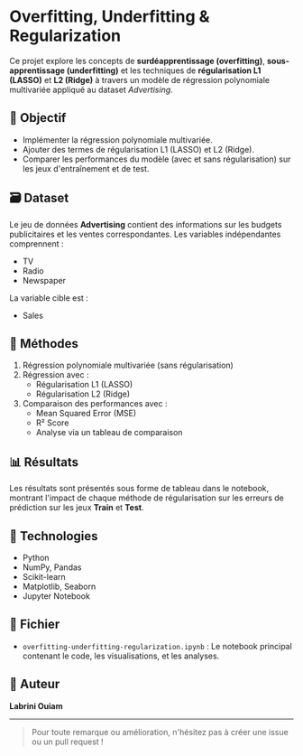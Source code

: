 # Overfitting, Underfitting & Regularization

Ce projet explore les concepts de **surdéapprentissage (overfitting)**, **sous-apprentissage (underfitting)** et les techniques de **régularisation L1 (LASSO)** et **L2 (Ridge)** à travers un modèle de régression polynomiale multivariée appliqué au dataset *Advertising*.

## 📌 Objectif

- Implémenter la régression polynomiale multivariée.
- Ajouter des termes de régularisation L1 (LASSO) et L2 (Ridge).
- Comparer les performances du modèle (avec et sans régularisation) sur les jeux d'entraînement et de test.

## 🗃️ Dataset

Le jeu de données **Advertising** contient des informations sur les budgets publicitaires et les ventes correspondantes. Les variables indépendantes comprennent :
- TV
- Radio
- Newspaper

La variable cible est :
- Sales

## 🧠 Méthodes

1. Régression polynomiale multivariée (sans régularisation)
2. Régression avec :
   - Régularisation L1 (LASSO)
   - Régularisation L2 (Ridge)
3. Comparaison des performances avec :
   - Mean Squared Error (MSE)
   - R² Score
   - Analyse via un tableau de comparaison

## 📊 Résultats

Les résultats sont présentés sous forme de tableau dans le notebook, montrant l'impact de chaque méthode de régularisation sur les erreurs de prédiction sur les jeux **Train** et **Test**.

## 🔧 Technologies

- Python
- NumPy, Pandas
- Scikit-learn
- Matplotlib, Seaborn
- Jupyter Notebook

## 📁 Fichier

- `overfitting-underfitting-regularization.ipynb` : Le notebook principal contenant le code, les visualisations, et les analyses.

## 👤 Auteur

**Labrini Ouiam**


---

> Pour toute remarque ou amélioration, n'hésitez pas à créer une issue ou un pull request !
